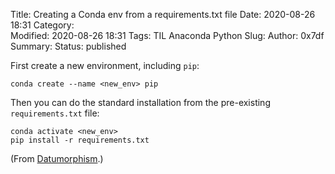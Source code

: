 Title: Creating a Conda env from a requirements.txt file
Date: 2020-08-26 18:31
Category:  
Modified: 2020-08-26 18:31
Tags: TIL Anaconda Python
Slug: 
Author: 0x7df
Summary: 
Status: published

First create a new environment, including `pip`:

```
conda create --name <new_env> pip
```

Then you can do the standard installation from the pre-existing
`requirements.txt` file:

```
conda activate <new_env>
pip install -r requirements.txt
```

(From [Datumorphism](http://datumorphism.com/til/programming/python/python-anaconda-install-requirements).)
